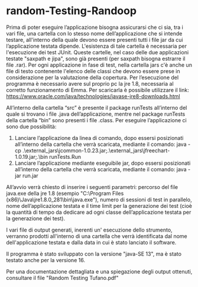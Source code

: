 # random-Testing-Randoop
Prima di poter eseguire l’applicazione bisogna assicurarsi che ci sia, tra i vari file, una cartella con lo stesso nome dell’applicazione che si intende testare, all'interno della quale devono essere presenti tutti i file jar da cui l’applicazione testata dipende. L'esistenza di tale cartella è necessaria per l'esecuzione dei test JUnit. Queste cartelle, nel caso delle due applicazioni testate "saxpath e jipa", sono già presenti (per saxpath bisogna estrarre il file .rar). Per ogni applicazione in fase di test, nella cartella jars c'è anche un file di testo contenente l'elenco delle classi che devono essere prese in considerazione per la valutazione della copertura. 
Per l’esecuzione del programma è necessario avere sul proprio pc la jre 1.8, necessaria al corretto funzionamento di Emma. Per scaricarla è possibile utilizzare  il link: https://www.oracle.com/java/technologies/javase-jre8-downloads.html 

All’interno della cartella “src” è presente il package runTests all’interno del quale si trovano i file .java dell’applicazione, mentre nel package runTests
della cartella “bin” sono presenti i file .class.
Per eseguire l’applicazione ci sono due possibilità:

1.	Lanciare l’applicazione da linea di comando, dopo essersi posizionati all’interno della cartella che verrà scaricata, 
	mediante il comando: java -cp .\external_jars\jcommon-1.0.23.jar;.\external_jars\jfreechart-1.0.19.jar;.\bin runTests.Run
2.	Lanciare l’applicazione mediante eseguibile jar, dopo essersi posizionati all’interno della cartella che verrà scaricata, mediante il comando: 
	java -jar run.jar

All’avvio verrà chiesto di inserire i seguenti parametri: percorso del file java.exe della jre 1.8  (esempio "C:\Program Files (x86)\Java\jre1.8.0_281\bin\java.exe"), numero di sessioni di test in parallelo, nome dell’applicazione testata e il time limit per la generazione dei test (cioè la quantità di tempo da dedicare ad ogni classe  dell’applicazione testata per la generazione dei test).

I vari file di output generati, inerenti un' esecuzione dello strumento, verranno prodotti all'interno di una cartella che verrà identificata dal nome dell'applicazione testata e dalla data in cui è stato lanciato il software.

Il programma è stato sviluppato con la versione "java-SE 13", ma è stato testato anche per la versione 16.

Per una documentazione dettagliata e una spiegazione degli output ottenuti, consultare il file "Random Testing Tufano.pdf"

